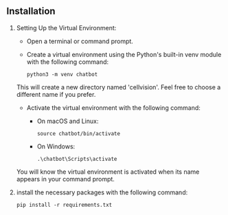 ## Installation

1. Setting Up the Virtual Environment:
   - Open a terminal or command prompt.
   - Create a virtual environment using the Python's built-in venv module with the following command:
        
        ```
        python3 -m venv chatbot
        ```
        
    This will create a new directory named 'cellvision'. Feel free to choose a different name if you prefer.

    - Activate the virtual environment with the following command:
       -  On macOS and Linux:

            ```
            source chatbot/bin/activate
            ```

       -  On Windows:

            ```
            .\chatbot\Scripts\activate
            ```

    You will know the virtual environment is activated when its name appears in your command prompt.   


2. install the necessary packages with the following command:
    ```
    pip install -r requirements.txt
    ```
